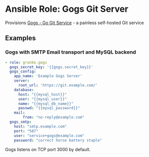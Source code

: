 Ansible Role: Gogs Git Server
==============================

Provisions [Gogs - Go Git Service](https://gogs.io/) - a painless self-hosted Git service

Examples
--------

### Gogs with SMTP Email transport and MySQL backend
```yaml
- role: gronke.gogs
  gogs_secret_key: '{{gogs.secret_key}}'
  gogs_config:
    app_name: 'Example Gogs Server'
    server:
      root_url: 'https://git.example.com/'
    database:
      host: "{{mysql_host}}"
      user: "{{mysql_user}}"
      name: "{{mysql_db_name}}"
      passwd: "{{mysql_password}}"
    mail:
    	from: "no-reply@example.com"
  gogs_smtp:
  	host: "smtp.example.com"
  	port: "587"
  	user: "service+gogs@example.com"
  	password: "correct horse battery staple"
```

Gogs listens on TCP port 3000 by default.